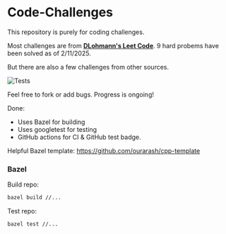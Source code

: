 # Code-Challenges
This repository is purely for coding challenges.

Most challenges are from 
**<a href=https://leetcode.com/DLohmann/>DLohmann's Leet Code</a>**. 9 hard probems have been solved as of 2/11/2025.

But there are also a few challenges from other sources.

![Tests](https://github.com/DLohmann/LeetCode-Challenges/actions/workflows/tests.yml/badge.svg)

Feel free to fork or add bugs. Progress is ongoing!

Done:
- Uses Bazel for building
- Uses googletest for testing
- GitHub actions for CI & GitHub test badge.

Helpful Bazel template:
https://github.com/ourarash/cpp-template


### Bazel
Build repo:
```bash
bazel build //...
```

Test repo:
```bash
bazel test //...
```
